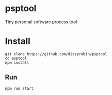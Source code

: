 # psptool
Tiny personal software process tool

# Install
```
git clone https://github.com/dizzyrobin/psptool
cd psptool
npm install
```

## Run
```
npm run start
```
